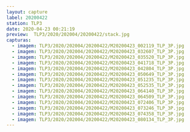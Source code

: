 ```yaml
---
layout: capture
label: 20200422
station: TLP3
date: 2020-04-23 00:21:19
preview:  TLP3/2020/202004/20200422/stack.jpg
capturas:
  - imagem: TLP3/2020/202004/20200422/M20200423_002119_TLP_3P.jpg
  - imagem: TLP3/2020/202004/20200422/M20200423_032607_TLP_3P.jpg
  - imagem: TLP3/2020/202004/20200422/M20200423_035520_TLP_3P.jpg
  - imagem: TLP3/2020/202004/20200422/M20200423_041718_TLP_3P.jpg
  - imagem: TLP3/2020/202004/20200422/M20200423_042804_TLP_3P.jpg
  - imagem: TLP3/2020/202004/20200422/M20200423_050649_TLP_3P.jpg
  - imagem: TLP3/2020/202004/20200422/M20200423_051235_TLP_3P.jpg
  - imagem: TLP3/2020/202004/20200422/M20200423_052535_TLP_3P.jpg
  - imagem: TLP3/2020/202004/20200422/M20200423_064140_TLP_3P.jpg
  - imagem: TLP3/2020/202004/20200422/M20200423_064509_TLP_3P.jpg
  - imagem: TLP3/2020/202004/20200422/M20200423_072406_TLP_3P.jpg
  - imagem: TLP3/2020/202004/20200422/M20200423_073246_TLP_3P.jpg
  - imagem: TLP3/2020/202004/20200422/M20200423_074358_TLP_3P.jpg
  - imagem: TLP3/2020/202004/20200422/M20200423_080134_TLP_3P.jpg
---
```

